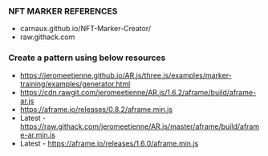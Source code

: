 ### NFT MARKER REFERENCES

- carnaux.github.io/NFT-Marker-Creator/
- raw.githack.com

### Create a pattern using below resources

- https://jeromeetienne.github.io/AR.js/three.js/examples/marker-training/examples/generator.html
- https://cdn.rawgit.com/jeromeetienne/AR.js/1.6.2/aframe/build/aframe-ar.js
- https://aframe.io/releases/0.8.2/aframe.min.js
- Latest - https://raw.githack.com/jeromeetienne/AR.js/master/aframe/build/aframe-ar.min.js
- Latest - https://aframe.io/releases/1.6.0/aframe.min.js
